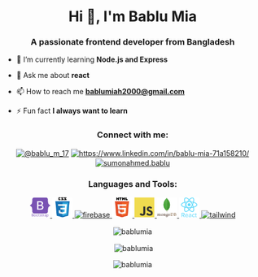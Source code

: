 <h1 align="center">Hi 👋, I'm Bablu Mia</h1>
<h3 align="center">A passionate frontend developer from Bangladesh</h3>



- 🌱 I’m currently learning **Node.js and Express**

- 💬 Ask me about **react**

- 📫 How to reach me **bablumiah2000@gmail.com**

- ⚡ Fun fact **I always want to learn**

<h3 align="center">Connect with me:</h3>
<p align="center">
<a href="https://twitter.com/@bablu_m_17" target="blank"><img align="center" src="https://raw.githubusercontent.com/rahuldkjain/github-profile-readme-generator/master/src/images/icons/Social/twitter.svg" alt="@bablu_m_17" height="30" width="40" /></a>
  <a href="https://linkedin.com/in/https://www.linkedin.com/in/bablu-mia-71a158210/" target="blank"><img align="center" src="https://raw.githubusercontent.com/rahuldkjain/github-profile-readme-generator/master/src/images/icons/Social/linked-in-alt.svg" alt="https://www.linkedin.com/in/bablu-mia-71a158210/" height="30" width="40" /></a>
  <a href="https://fb.com/sumonahmed.bablu" target="blank"><img align="center" src="https://raw.githubusercontent.com/rahuldkjain/github-profile-readme-generator/master/src/images/icons/Social/facebook.svg" alt="sumonahmed.bablu" height="30" width="40" /></a>
</p>

<h3 align="center">Languages and Tools:</h3>
<p align="center"> <a href="https://getbootstrap.com" target="_blank" rel="noreferrer"> <img src="https://raw.githubusercontent.com/devicons/devicon/master/icons/bootstrap/bootstrap-plain-wordmark.svg" alt="bootstrap" width="40" height="40"/> </a> <a href="https://www.w3schools.com/css/" target="_blank" rel="noreferrer"> <img src="https://raw.githubusercontent.com/devicons/devicon/master/icons/css3/css3-original-wordmark.svg" alt="css3" width="40" height="40"/> </a>  <a href="https://firebase.google.com/" target="_blank" rel="noreferrer"> <img src="https://www.vectorlogo.zone/logos/firebase/firebase-icon.svg" alt="firebase" width="40" height="40"/> </a> <a href="https://www.w3.org/html/" target="_blank" rel="noreferrer"> <img src="https://raw.githubusercontent.com/devicons/devicon/master/icons/html5/html5-original-wordmark.svg" alt="html5" width="40" height="40"/> </a> <a href="https://developer.mozilla.org/en-US/docs/Web/JavaScript" target="_blank" rel="noreferrer"> <img src="https://raw.githubusercontent.com/devicons/devicon/master/icons/javascript/javascript-original.svg" alt="javascript" width="40" height="40"/> </a> <a href="https://www.mongodb.com/" target="_blank" rel="noreferrer"> <img src="https://raw.githubusercontent.com/devicons/devicon/master/icons/mongodb/mongodb-original-wordmark.svg" alt="mongodb" width="40" height="40"/> </a>  <a href="https://reactjs.org/" target="_blank" rel="noreferrer"> <img src="https://raw.githubusercontent.com/devicons/devicon/master/icons/react/react-original-wordmark.svg" alt="react" width="40" height="40"/> </a> <a href="https://tailwindcss.com/" target="_blank" rel="noreferrer"> <img src="https://www.vectorlogo.zone/logos/tailwindcss/tailwindcss-icon.svg" alt="tailwind" width="40" height="40"/> </a> </p>

<p align="center"><img align="center" src="https://github-readme-stats.vercel.app/api/top-langs?username=bablumia&show_icons=true&locale=en&layout=compact" alt="bablumia" /></p>

<p align="center">&nbsp;<img align="center" src="https://github-readme-stats.vercel.app/api?username=bablumia&show_icons=true&locale=en" alt="bablumia" /></p>

<p align="center"><img align="center" src="https://github-readme-streak-stats.herokuapp.com/?user=bablumia&" alt="bablumia" /></p>

